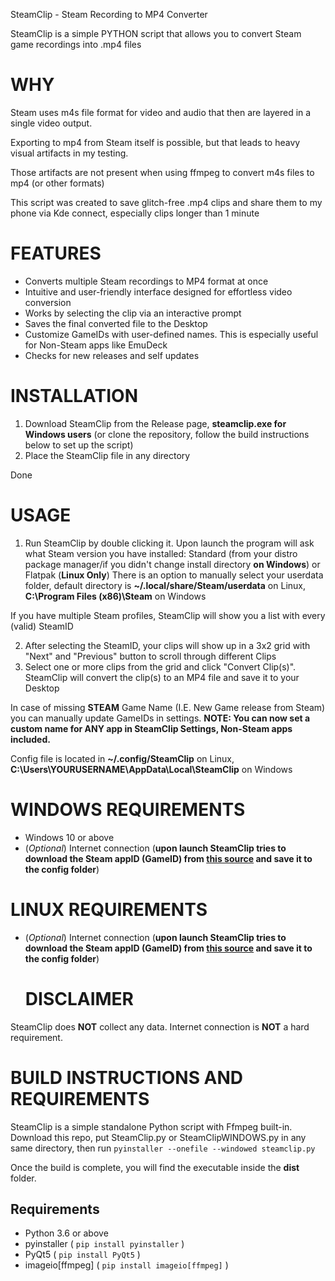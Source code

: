 SteamClip - Steam Recording to MP4 Converter

SteamClip is a simple PYTHON script that allows you to convert Steam game recordings into .mp4 files

# **WHY**

Steam uses m4s file format for video and audio that then are layered in a single video output.

Exporting to mp4 from Steam itself is possible, but that leads to heavy visual artifacts in my testing.

Those artifacts are not present when using ffmpeg to convert m4s files to mp4 (or other formats)

This script was created to save glitch-free .mp4 clips and share them to my phone via Kde connect, especially clips longer than 1 minute


# **FEATURES**

* Converts multiple Steam recordings to MP4 format at once
* Intuitive and user-friendly interface designed for effortless video conversion
* Works by selecting the clip via an interactive prompt
* Saves the final converted file to the Desktop
* Customize GameIDs with user-defined names. This is especially useful for Non-Steam apps like EmuDeck
* Checks for new releases and self updates

# **INSTALLATION**

1. Download SteamClip from the Release page, **steamclip.exe for Windows users** (or clone the repository, follow the build instructions below to set up the script)
2. Place the SteamClip file in any directory

Done

# **USAGE**

1. Run SteamClip by double clicking it. Upon launch the program will ask what Steam version you have installed: Standard (from your distro package manager/if you didn't change install directory **on Windows**) or Flatpak (**Linux Only**)
There is an option to manually select your userdata folder, default directory is **~/.local/share/Steam/userdata** on Linux, **C:\Program Files (x86)\Steam** on Windows

If you have multiple Steam profiles, SteamClip will show you a list with every (valid) SteamID
   
2. After selecting the SteamID, your clips will show up in a 3x2 grid with "Next" and "Previous" button to scroll through different Clips
3. Select one or more clips from the grid and click "Convert Clip(s)". SteamClip will convert the clip(s) to an MP4 file and save it to your Desktop

In case of missing **STEAM** Game Name (I.E. New Game release from Steam) you can manually update GameIDs in settings. 
**NOTE: You can now set a custom name for ANY app in SteamClip Settings, Non-Steam apps included.**

 Config file is located in **~/.config/SteamClip** on Linux, **C:\Users\YOURUSERNAME\AppData\Local\SteamClip** on Windows

# **WINDOWS REQUIREMENTS**
- Windows 10 or above
- (*Optional*) Internet connection (**upon launch SteamClip tries to download the Steam appID (GameID) from [this source](https://store.steampowered.com/api/appdetails) and save it to the config folder**)

# **LINUX REQUIREMENTS**
- (*Optional*) Internet connection (**upon launch SteamClip tries to download the Steam appID (GameID) from [this source](https://store.steampowered.com/api/appdetails) and save it to the config folder**)

  # DISCLAIMER
SteamClip does **NOT** collect any data. Internet connection is **NOT** a hard requirement.

# **BUILD INSTRUCTIONS AND REQUIREMENTS**
SteamClip is a simple standalone Python script with Ffmpeg built-in.
Download this repo, put SteamClip.py or SteamClipWINDOWS.py in any same directory, then run
`pyinstaller --onefile --windowed steamclip.py `

Once the build is complete, you will find the executable inside the **dist** folder.

## Requirements
* Python 3.6 or above
* pyinstaller ( `pip install pyinstaller` )
* PyQt5  ( `pip install PyQt5` )
* imageio[ffmpeg] ( `pip install imageio[ffmpeg]` )

